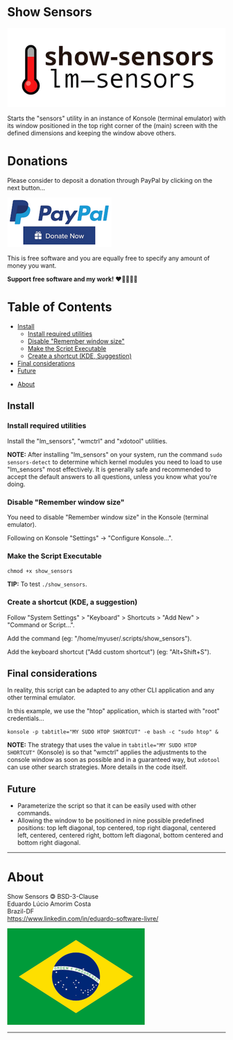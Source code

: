 # Show Sensors

![Show Sensors](./images/show_sensors.png)

Starts the "sensors" utility in an instance of Konsole (terminal emulator) with its window positioned in the top right corner of the (main) screen with the defined dimensions and keeping the window above others.

# Donations

Please consider to deposit a donation through PayPal by clicking on the next button...

[![Donation Account](./images/paypal.png)](https://www.paypal.com/donate/?hosted_button_id=TANFQFHXMZDZE)

This is free software and you are equally free to specify any amount of money you want.

**Support free software and my work!** ❤️👨‍👩‍👧🐧

# Table of Contents

   * [Install](#install)
      + [Install required utilities](#install-required-utilities)
      + [Disable "Remember window size"](#disable-remember-window-size)
      + [Make the Script Executable](#make-the-script-executable)
      + [Create a shortcut (KDE, Suggestion)](#create-a-shortcut-kde-suggestion)
   * [Final considerations](#final-considerations)
   * [Future](#future)
- [About](#about)

## Install

### Install required utilities

Install the "lm_sensors", "wmctrl" and "xdotool" utilities.

**NOTE:** After installing "lm_sensors" on your system, run the command `sudo sensors-detect` to determine which kernel modules you need to load to use "lm_sensors" most effectively. It is generally safe and recommended to accept the default answers to all questions, unless you know what you're doing.

### Disable "Remember window size"

You need to disable "Remember window size" in the Konsole (terminal emulator).

Following on Konsole "Settings" -> "Configure Konsole...".

### Make the Script Executable

```
chmod +x show_sensors
```

**TIP:** To test `./show_sensors`.

### Create a shortcut (KDE, a suggestion)

Follow "System Settings" > "Keyboard" > Shortcuts > "Add New" > "Command or Script...".

Add the command (eg: "/home/myuser/.scripts/show_sensors").

Add the keyboard shortcut ("Add custom shortcut") (eg: "Alt+Shift+S").

## Final considerations

In reality, this script can be adapted to any other CLI application and any other terminal emulator.

In this example, we use the "htop" application, which is started with "root" credentials...

```
konsole -p tabtitle="MY SUDO HTOP SHORTCUT" -e bash -c "sudo htop" &
```

**NOTE:** The strategy that uses the value in `tabtitle="MY SUDO HTOP SHORTCUT"` (Konsole) is so that "wmctrl" applies the adjustments to the console window as soon as possible and in a guaranteed way, but `xdotool` can use other search strategies. More details in the code itself.

## Future

- Parameterize the script so that it can be easily used with other commands.
- Allowing the window to be positioned in nine possible predefined positions: top left diagonal, top centered, top right diagonal, centered left, centered, centered right, bottom left diagonal, bottom centered and bottom right diagonal.

---------------------------------------------------------------------

# About

Show Sensors 🄯 BSD-3-Clause  
Eduardo Lúcio Amorim Costa  
Brazil-DF  
https://www.linkedin.com/in/eduardo-software-livre/

![Brazil](./images/brazil.png)

---------------------------------------------------------------------
